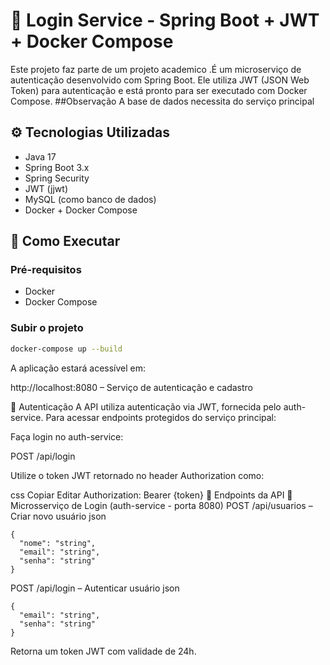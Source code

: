 # 🔐 Login Service - Spring Boot + JWT + Docker Compose

Este projeto faz parte de um projeto academico .É um microserviço de autenticação desenvolvido com Spring Boot. Ele utiliza JWT (JSON Web Token) para autenticação e está pronto para ser executado com Docker Compose.
##Observação 
A base de dados necessita do serviço principal  

## ⚙️ Tecnologias Utilizadas

- Java 17
- Spring Boot 3.x
- Spring Security
- JWT (jjwt)
- MySQL (como banco de dados)
- Docker + Docker Compose

## 🚀 Como Executar

### Pré-requisitos

- Docker
- Docker Compose

### Subir o projeto

```bash
docker-compose up --build
```
A aplicação estará acessível em:

http://localhost:8080 – Serviço de autenticação e cadastro


🔐 Autenticação
A API utiliza autenticação via JWT, fornecida pelo auth-service.
Para acessar endpoints protegidos do serviço principal:

Faça login no auth-service:

POST /api/login

Utilize o token JWT retornado no header Authorization como:

css
Copiar
Editar
Authorization: Bearer {token}
📮 Endpoints da API
🔐 Microsserviço de Login (auth-service - porta 8080)
POST /api/usuarios – Criar novo usuário
json
```
{
  "nome": "string",
  "email": "string",
  "senha": "string"
}
```
POST /api/login – Autenticar usuário
json
```
{
  "email": "string",
  "senha": "string"
}
```
Retorna um token JWT com validade de 24h.
